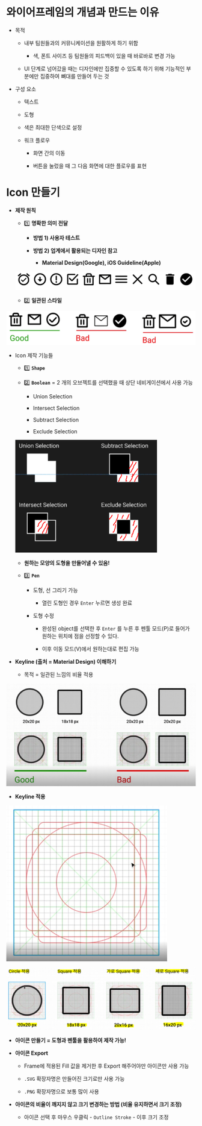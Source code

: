 # 와이어프레임의 개념과 만드는 이유

* 목적
  
  * 내부 팀원들과의 커뮤니케이션을 원활하게 하기 위함
    
    * 색, 폰트 사이즈 등 팀원들의 피드백이 있을 때 바로바로 변경 가능
  
  * UI 단계로 넘어갔을 때는 디자인에만 집중할 수 있도록 하기 위해 기능적인 부분에만 집중하여 뼈대를 만들어 두는 것

* 구성 요소
  
  * 텍스트
  
  * 도형
  
  * 색은 최대한 단색으로 설정
  
  * 워크 플로우
    
    * 화면 간의 이동
    
    * 버튼을 눌렀을 때 그 다음 화면에 대한 플로우를 표현

# Icon 만들기

* **제작 원칙**
  
  * 1️⃣ **명확한 의미 전달**
    
    * **방법 1) 사용자 테스트**
    
    * **방법 2) 업계에서 활용되는 디자인 참고**
      
      * **Material Design(Google), iOS Guideline(Apple)**
  
  ![](WireFrame_assets/2022-11-22-00-09-48-image.png)
  
  * 2️⃣ **일관된 스타일**

![](WireFrame_assets/2022-11-22-00-11-02-image.png)

* Icon 제작 기능들
  
  * 1️⃣ **`Shape`**
  
  * 2️⃣ **`Boolean`** = 2 개의 오브젝트를 선택했을 때 상단 네비게이션에서 사용 가능
    
    * Union Selection
    
    * Intersect Selection
    
    * Subtract Selection
    
    * Exclude Selection
  
  ![](WireFrame_assets/2022-11-22-00-17-08-image.png)
  
  * **원하는 모양의 도형을 만들어낼 수 있음!**
  
  * 3️⃣ **`Pen`**
    
    * 도형, 선 그리기 가능
      
      * 열린 도형인 경우 `Enter` 누르면 생성 완료
    
    * 도형 수정
      
      * 완성된 object를 선택한 후 `Enter` 를 누른 후 펜툴 모드(P)로 들어가 원하는 위치에 점을 선정할 수 있다.
      
      * 이후 이동 모드(V)에서 원하는대로 편집 가능

* **Keyline (출처 = Material Design) 이해하기**
  
  * 목적 = 일관된 느낌의 비율 적용

![](WireFrame_assets/2022-11-22-00-33-09-image.png)

* **Keyline 적용**

![](WireFrame_assets/2022-11-22-00-35-52-image.png)

![](WireFrame_assets/2022-11-22-00-36-23-image.png)

* **아이콘 만들기 = 도형과 펜툴을 활용하여 제작 가능!**

* **아이콘 Export**
  
  * Frame에 적용된 Fill 값을 제거한 후 Export 해주어야만 아이콘만 사용 가능
  
  * `.SVG` 확장자명은 만들어진 크기로만 사용 가능
  
  * `.PNG` 확장자명으로 보통 많이 사용

* **아이콘의 비율이 깨지지 않고 크기 변경하는 방법 (비율 유지하면서 크기 조정)**
  
  * 아이콘 선택 후 마우스 우클릭 - `Outline Stroke` - 이후 크기 조정
